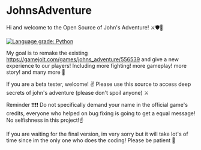 # JohnsAdventure
Hi and welcome to the Open Source of John's Adventure! ⚔🛡🏹

[![Language grade: Python](https://img.shields.io/lgtm/grade/python/g/Marios325346/JohnsAdventure.svg?logo=lgtm&logoWidth=18)](https://lgtm.com/projects/g/Marios325346/JohnsAdventure/context:python)

My goal is to remake the existing https://gamejolt.com/games/johns_adventure/556539 and give a new experience to our players!
Including more fighting! more gameplay! more story! and many more 👀


If you are a beta tester, welcome! ✌️
Please use this source to access deep secrets of john's adventure (please don't spoil anyone) ⚔️ 

Reminder ❗❗❗❗
Do not specifically demand your name in the official game's credits, everyone who helped on bug fixing is going to get a equal message! 
No selfishness in this project!☝️


If you are waiting for the final version, im very sorry but it will take lot's of time since im the only one who does the coding! Please be patient 🙏
